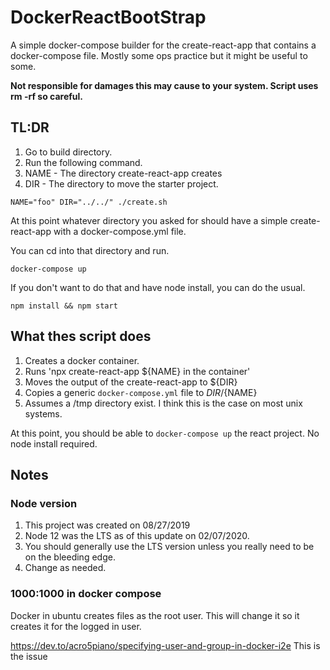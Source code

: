 # DockerReactBootStrap

A simple docker-compose builder for the create-react-app that contains a docker-compose file.
Mostly some ops practice but it might be useful to some.

**Not responsible for damages this may cause to your system. Script uses rm -rf so careful.**

## TL:DR

1. Go to build directory.
2. Run the following command.
3. NAME - The directory create-react-app creates
4. DIR - The directory to move the starter project.

```
NAME="foo" DIR="../../" ./create.sh
```

At this point whatever directory you asked for should have a simple create-react-app with a docker-compose.yml file.

You can cd into that directory and run.
```
docker-compose up
```

If you don't want to do that and have node install, you can do the usual.
```
npm install && npm start
```



## What thes script does

1. Creates a docker container.
2. Runs 'npx create-react-app ${NAME} in the container'
3. Moves the output of the create-react-app to ${DIR}
4. Copies a generic `docker-compose.yml` file to ${DIR}/${NAME} 
5. Assumes a /tmp directory exist. I think this is the case on most unix systems.

At this point, you should be able to `docker-compose up` the react project.
No node install required.

## Notes

### Node version

1. This project was created on 08/27/2019
2. Node 12 was the LTS as of this update on 02/07/2020.
3. You should generally use the LTS version unless you really need to be on the bleeding edge.
4. Change as needed.

### 1000:1000 in docker compose

Docker in ubuntu creates files as the root user.
This will change it so it creates it for the logged in user.

https://dev.to/acro5piano/specifying-user-and-group-in-docker-i2e
This is the issue

